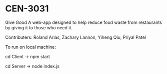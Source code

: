 # CEN-3031

Give Good
A web-app designed to help reduce food waste from restaurants by giving it to those who need it.

Contributers: Roland Arias, Zachary Lannon, Yiheng Qiu, Priyal Patel

To run on local machine:

  cd Client -> npm start
  
  cd Server -> node index.js
 
